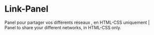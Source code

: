 # Link-Panel
Panel pour partager vos différents réseaux , en HTML-CSS uniquement  |  Panel to share your different networks, in HTML-CSS only.
